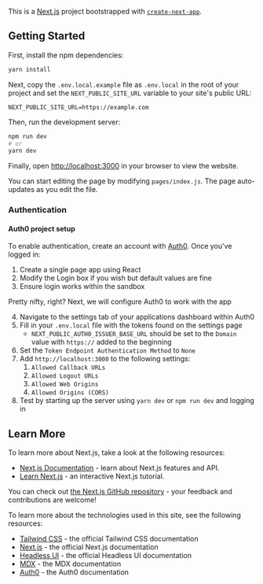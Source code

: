 This is a [Next.js](https://nextjs.org/) project bootstrapped with [`create-next-app`](https://github.com/vercel/next.js/tree/canary/packages/create-next-app).

## Getting Started

First, install the npm dependencies:

```bash
yarn install
```

Next, copy the `.env.local.example` file as `.env.local` in the root of your project and set the `NEXT_PUBLIC_SITE_URL` variable to your site's public URL:

```
NEXT_PUBLIC_SITE_URL=https://example.com
```

Then, run the development server:

```bash
npm run dev
# or
yarn dev
```

Finally, open [http://localhost:3000](http://localhost:3000) in your browser to view the website.

You can start editing the page by modifying `pages/index.js`. The page auto-updates as you edit the file.

### Authentication

#### Auth0 project setup
To enable authentication, create an account with [Auth0](https://auth0.com/). Once you've logged in:
1. Create a single page app using React
2. Modify the Login box if you wish but default values are fine
3. Ensure login works within the sandbox

Pretty nifty, right? Next, we will configure Auth0 to work with the app

4. Navigate to the settings tab of your applications dashboard within Auth0
5. Fill in your `.env.local` file with the tokens found on the settings page
   * `NEXT_PUBLIC_AUTH0_ISSUER_BASE_URL` should be set to the `Domain` value with `https://` added to the beginning
6. Set the `Token Endpoint Authentication Method` to `None`
7. Add `http://localhost:3000` to the following settings:
   1. `Allowed Callback URLs` 
   2. `Allowed Logout URLs`
   3. `Allowed Web Origins`
   4. `Allowed Origins (CORS)`
8. Test by starting up the server using `yarn dev` or `npm run dev` and logging in

## Learn More

To learn more about Next.js, take a look at the following resources:

- [Next.js Documentation](https://nextjs.org/docs) - learn about Next.js features and API.
- [Learn Next.js](https://nextjs.org/learn) - an interactive Next.js tutorial.

You can check out [the Next.js GitHub repository](https://github.com/vercel/next.js/) - your feedback and contributions are welcome!

To learn more about the technologies used in this site, see the following resources:

- [Tailwind CSS](https://tailwindcss.com/docs) - the official Tailwind CSS documentation
- [Next.js](https://nextjs.org/docs) - the official Next.js documentation
- [Headless UI](https://headlessui.dev) - the official Headless UI documentation
- [MDX](https://mdxjs.com) - the MDX documentation
- [Auth0](https://auth0.com/docs/) - the Auth0 documentation
